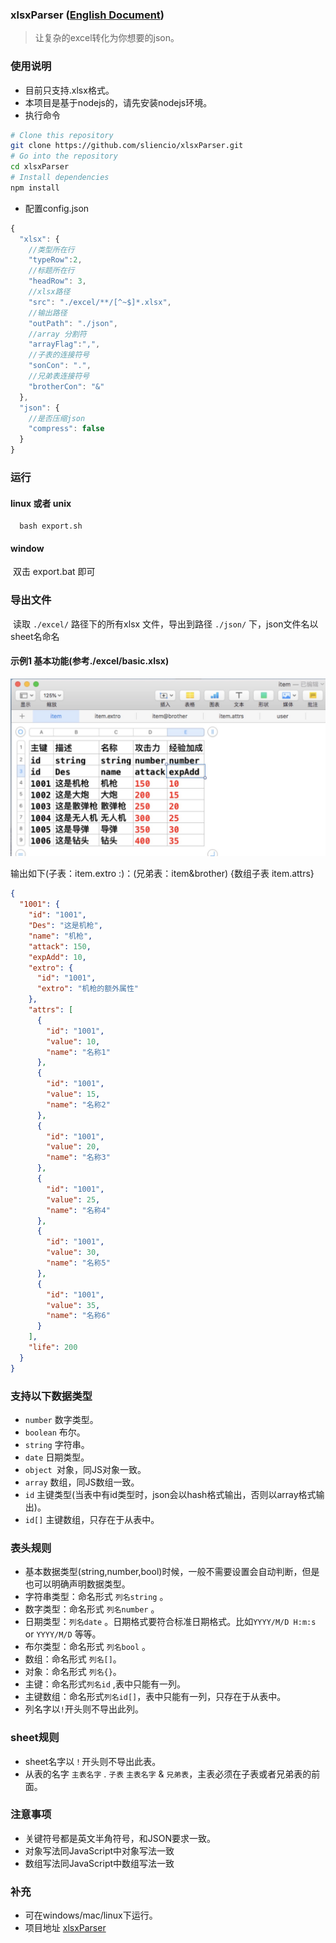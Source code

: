 ### xlsxParser ([English Document](./docs/english.md))
> 让复杂的excel转化为你想要的json。


### 使用说明
* 目前只支持.xlsx格式。
* 本项目是基于nodejs的，请先安装nodejs环境。
* 执行命令
```bash
# Clone this repository
git clone https://github.com/sliencio/xlsxParser.git
# Go into the repository
cd xlsxParser
# Install dependencies
npm install
```

* 配置config.json
```javascript
{
  "xlsx": {
    //类型所在行
    "typeRow":2,
    //标题所在行
    "headRow": 3,
    //xlsx路径
    "src": "./excel/**/[^~$]*.xlsx",
    //输出路径
    "outPath": "./json",
    //array 分割符
    "arrayFlag":",",
    //子表的连接符号
    "sonCon": ".",
    //兄弟表连接符号
    "brotherCon": "&"
  },
  "json": {
    //是否压缩json
    "compress": false
  }
}
```
### 运行

#### linux 或者 unix

``` shell
  bash export.sh
```

#### window

​	双击 export.bat 即可

### 导出文件

​	读取 `./excel/` 路径下的所有xlsx 文件，导出到路径 `./json/` 下，json文件名以sheet名命名

#### 示例1 基本功能(参考./excel/basic.xlsx)   
![excel](./docs/image/excel.png)

输出如下(子表：item.extro :)：(兄弟表：item&brother) {数组子表 item.attrs}

```json
{
  "1001": {
    "id": "1001",
    "Des": "这是机枪",
    "name": "机枪",
    "attack": 150,
    "expAdd": 10,
    "extro": {
      "id": "1001",
      "extro": "机枪的额外属性"
    },
    "attrs": [
      {
        "id": "1001",
        "value": 10,
        "name": "名称1"
      },
      {
        "id": "1001",
        "value": 15,
        "name": "名称2"
      },
      {
        "id": "1001",
        "value": 20,
        "name": "名称3"
      },
      {
        "id": "1001",
        "value": 25,
        "name": "名称4"
      },
      {
        "id": "1001",
        "value": 30,
        "name": "名称5"
      },
      {
        "id": "1001",
        "value": 35,
        "name": "名称6"
      }
    ],
    "life": 200
  }
}
```



### 支持以下数据类型

* `number` 数字类型。
* `boolean`  布尔。
* `string` 字符串。
* `date` 日期类型。
* `object `对象，同JS对象一致。
* `array`  数组，同JS数组一致。
* `id` 主键类型(当表中有id类型时，json会以hash格式输出，否则以array格式输出)。
* `id[]` 主键数组，只存在于从表中。



### 表头规则

* 基本数据类型(string,number,bool)时候，一般不需要设置会自动判断，但是也可以明确声明数据类型。
* 字符串类型：命名形式 `列名string` 。
* 数字类型：命名形式 `列名number` 。
* 日期类型：`列名date` 。日期格式要符合标准日期格式。比如`YYYY/M/D H:m:s` or `YYYY/M/D` 等等。
* 布尔类型：命名形式 `列名bool` 。
* 数组：命名形式  `列名[]`。
* 对象：命名形式 `列名{}`。
* 主键：命名形式`列名id` ,表中只能有一列。
* 主键数组：命名形式`列名id[]`，表中只能有一列，只存在于从表中。
* 列名字以`!`开头则不导出此列。



### sheet规则

- sheet名字以`！`开头则不导出此表。
- 从表的名字 `主表名字` . `子表`   `主表名字` & `兄弟表`，主表必须在子表或者兄弟表的前面。

### 注意事项

* 关键符号都是英文半角符号，和JSON要求一致。
* 对象写法同JavaScript中对象写法一致
* 数组写法同JavaScript中数组写法一致

### 补充

* 可在windows/mac/linux下运行。
* 项目地址 [xlsxParser](https://github.com/sliencio/xlsxParser)
